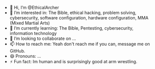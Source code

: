 - 👋 Hi, I’m @EthicalArcher
- 👀 I’m interested in: The Bible, ethical hacking, problem solving, cybersecurity, software configuration, hardware configuration, MMA (Mixed Martial Arts)  
- 🌱 I’m currently learning: The Bible, Pentesting, cybersecurity, information technology 
- 💞️ I’m looking to collaborate on ...
- 📫 How to reach me: Yeah don't reach me if you can, message me on GitHub.
- 😄 Pronouns: ... 
- ⚡ Fun fact: Im human and is surprisingly good at arm wrestling.

<!---
EthicalArcher/EthicalArcher is a very ✨ handsome young individual and cool. Wait did I mention im handsome (: ✨ repository because its `README.md` (this file) appears on your GitHub profile.
You can click the Preview link to take a look at your changes.
--->
